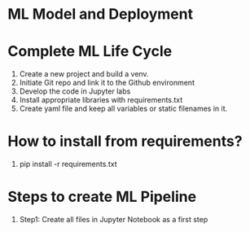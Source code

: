 # ML Model and Deployment


# Complete ML Life Cycle
1) Create a new project and build a venv.
2) Initiate Git repo and link it to the Github environment
3) Develop the code in Jupyter labs
4) Install appropriate libraries with requirements.txt
5) Create yaml file and keep all variables or static filenames in it.

# How to install from requirements?
1) pip install -r requirements.txt

# Steps to create ML Pipeline

1) Step1: Create all files in Jupyter Notebook as a first step